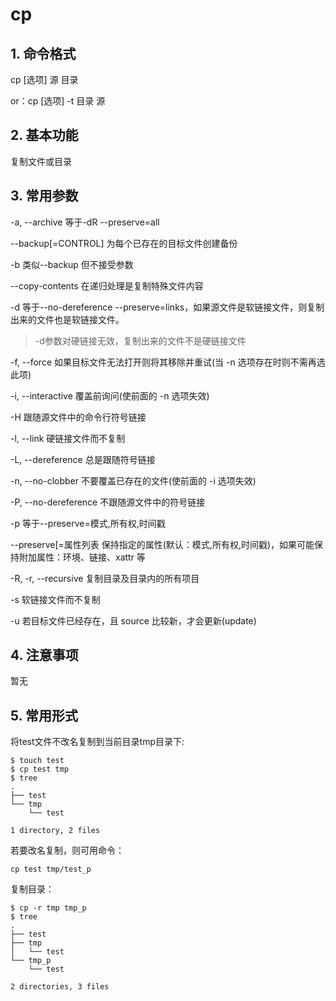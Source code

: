 # cp

## 1. 命令格式

cp [选项] 源 目录

or：cp [选项] -t 目录 源

## 2. 基本功能

复制文件或目录

## 3. 常用参数

-a, --archive 等于-dR --preserve=all

--backup[=CONTROL] 为每个已存在的目标文件创建备份

-b 类似--backup 但不接受参数

--copy-contents 在递归处理是复制特殊文件内容

-d 等于--no-dereference --preserve=links，如果源文件是软链接文件，则复制出来的文件也是软链接文件。

> -d参数对硬链接无效，复制出来的文件不是硬链接文件

-f, --force 如果目标文件无法打开则将其移除并重试(当 -n 选项存在时则不需再选此项)

-i, --interactive 覆盖前询问(使前面的 -n 选项失效)

-H 跟随源文件中的命令行符号链接

-l, --link 硬链接文件而不复制

-L, --dereference 总是跟随符号链接

-n, --no-clobber 不要覆盖已存在的文件(使前面的 -i 选项失效)

-P, --no-dereference 不跟随源文件中的符号链接

-p 等于--preserve=模式,所有权,时间戳

--preserve[=属性列表   保持指定的属性(默认：模式,所有权,时间戳)，如果可能保持附加属性：环境、链接、xattr 等

-R, -r, --recursive  复制目录及目录内的所有项目

-s 软链接文件而不复制

-u 若目标文件已经存在，且 source 比较新，才会更新(update)

## 4. 注意事项

暂无

## 5. 常用形式

将test文件不改名复制到当前目录tmp目录下:

```console
$ touch test
$ cp test tmp
$ tree
.
├── test
└── tmp
    └── test

1 directory, 2 files
```

若要改名复制，则可用命令：

```console
cp test tmp/test_p
```

复制目录：

```console
$ cp -r tmp tmp_p
$ tree
.
├── test
├── tmp
│   └── test
└── tmp_p
    └── test

2 directories, 3 files
```
